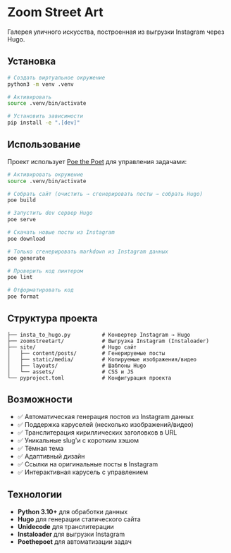 # Zoom Street Art

Галерея уличного искусства, построенная из выгрузки Instagram через Hugo.

## Установка

```bash
# Создать виртуальное окружение
python3 -m venv .venv

# Активировать
source .venv/bin/activate

# Установить зависимости
pip install -e ".[dev]"
```

## Использование

Проект использует [Poe the Poet](https://poethepoet.natn.io/) для управления задачами:

```bash
# Активировать окружение
source .venv/bin/activate

# Собрать сайт (очистить → сгенерировать посты → собрать Hugo)
poe build

# Запустить dev сервер Hugo
poe serve

# Скачать новые посты из Instagram
poe download

# Только сгенерировать markdown из Instagram данных
poe generate

# Проверить код линтером
poe lint

# Отформатировать код
poe format
```

## Структура проекта

```
├── insta_to_hugo.py          # Конвертер Instagram → Hugo
├── zoomstreetart/            # Выгрузка Instagram (Instaloader)
├── site/                     # Hugo сайт
│   ├── content/posts/        # Генерируемые посты
│   ├── static/media/         # Копируемые изображения/видео
│   ├── layouts/              # Шаблоны Hugo
│   └── assets/               # CSS и JS
└── pyproject.toml            # Конфигурация проекта
```

## Возможности

- ✅ Автоматическая генерация постов из Instagram данных
- ✅ Поддержка каруселей (несколько изображений/видео)
- ✅ Транслитерация кириллических заголовков в URL
- ✅ Уникальные slug'и с коротким хэшом
- ✅ Тёмная тема
- ✅ Адаптивный дизайн
- ✅ Ссылки на оригинальные посты в Instagram
- ✅ Интерактивная карусель с управлением

## Технологии

- **Python 3.10+** для обработки данных
- **Hugo** для генерации статического сайта
- **Unidecode** для транслитерации
- **Instaloader** для выгрузки Instagram
- **Poethepoet** для автоматизации задач
